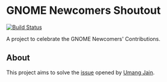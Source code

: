 # GNOME Newcomers Shoutout

[![Build Status](https://gitlab.gnome.org/ravgeetdhillon/newcomers-shoutout/badges/master/pipeline.svg)](https://gitlab.gnome.org/ravgeetdhillon/newcomers-shoutout/pipelines)

A project to celebrate the GNOME Newcomers' Contributions.

## About

This project aims to solve the [issue](https://gitlab.gnome.org/Teams/Engagement/General/issues/8) opened by [Umang Jain](https://gitlab.gnome.org/uajain).